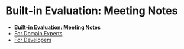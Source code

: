# Built-in Evaluation: Meeting Notes

- [**Built-in Evaluation: Meeting Notes**](README.md)
- [For Domain Experts](BIQ1-DE.md)
- [For Developers](BIQ1-dev.md)